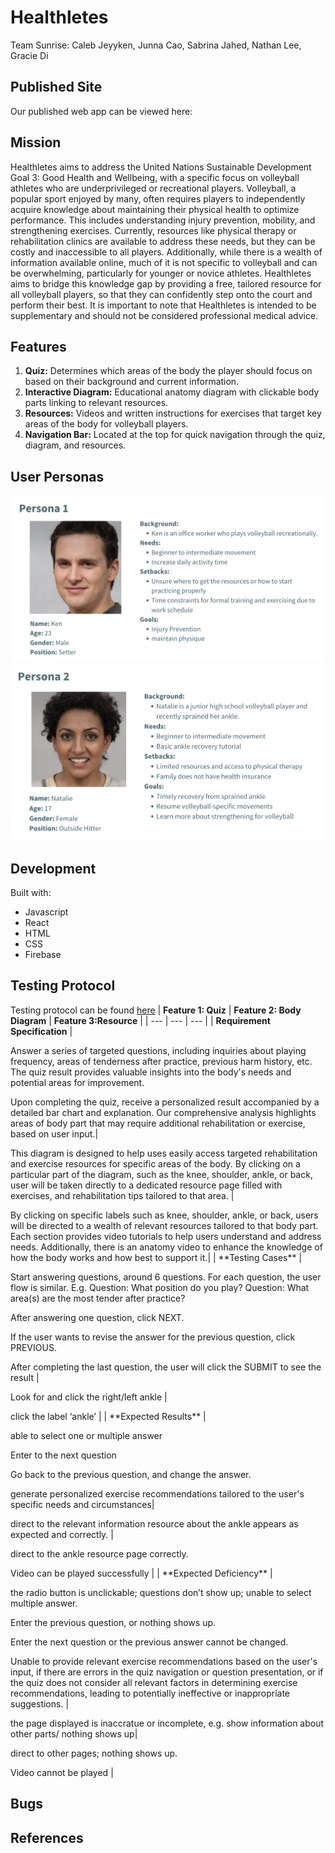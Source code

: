 # Healthletes

Team Sunrise: Caleb Jeyyken, Junna Cao, Sabrina Jahed, Nathan Lee, Gracie Di

## Published Site

Our published web app can be viewed here: 

## Mission

Healthletes aims to address the United Nations Sustainable Development Goal 3: Good Health and Wellbeing, with a specific focus on volleyball athletes who are underprivileged or recreational players. Volleyball, a popular sport enjoyed by many, often requires players to independently acquire knowledge about maintaining their physical health to optimize performance. This includes understanding injury prevention, mobility, and strengthening exercises. Currently, resources like physical therapy or rehabilitation clinics are available to address these needs, but they can be costly and inaccessible to all players. Additionally, while there is a wealth of information available online, much of it is not specific to volleyball and can be overwhelming, particularly for younger or novice athletes. Healthletes aims to bridge this knowledge gap by providing a free, tailored resource for all volleyball players, so that they can confidently step onto the court and perform their best. It is important to note that Healthletes is intended to be supplementary and should not be considered professional medical advice.

## Features

1. **Quiz:** Determines which areas of the body the player should focus on based on their background and current information.
2. **Interactive Diagram:** Educational anatomy diagram with clickable body parts linking to relevant resources.
3. **Resources:** Videos and written instructions for exercises that target key areas of the body for volleyball players. 
4. **Navigation Bar:** Located at the top for quick navigation through the quiz, diagram, and resources. 

## User Personas

![Persona 1: Ken](images/persona1.png)
![Persona 2: Natalie](images/persona2.png)

## Development

Built with:
- Javascript
- React
- HTML
- CSS
- Firebase

## Testing Protocol

Testing protocol can be found [here](/Healthletes%20Testing%20Protocol.pdf)
| **Feature 1: Quiz** | **Feature 2: Body Diagram** | **Feature 3:Resource** |
| --- | --- | --- |
| **Requirement Specification** | <p>Answer a series of targeted questions, including inquiries about playing frequency, areas of tenderness after practice, previous harm history, etc. The quiz result provides valuable insights into the body's needs and potential areas for improvement.
<p>Upon completing the quiz, receive a personalized result accompanied by a detailed bar chart and explanation. Our comprehensive analysis highlights areas of body part that may require additional rehabilitation or exercise, based on user input.| <p>This diagram is designed to help uses easily access targeted rehabilitation and exercise resources for specific areas of the body. By clicking on a particular part of the diagram, such as the knee, shoulder, ankle, or back, user will be taken directly to a dedicated resource page filled with exercises, and rehabilitation tips tailored to that area.  | <p>By clicking on specific labels such as knee, shoulder, ankle, or back, users will be directed to a wealth of relevant resources tailored to that body part. Each section provides video tutorials to help users understand and address needs. Additionally, there is an anatomy video to enhance the knowledge of how the body works and how best to support it.|
| **Testing Cases** | <p>Start answering questions, around 6 questions. For each question, the user flow is similar. E.g. Question: What position do you play? Question: What area(s) are the most tender after practice?
 <p>After answering one question, click NEXT. <p>If the user wants to revise the answer for the previous question, click PREVIOUS. <p>After completing the last question, the user will click the SUBMIT to see the result | <p>Look for and click the right/left ankle | <p>click the label ‘ankle’ |
| **Expected Results** | <p>able to select  one or multiple answer <p>Enter to the next question <p>Go back to the previous question, and change the answer. <p>generate personalized exercise recommendations tailored to the user's specific needs and circumstances| <p> direct to the relevant information resource about the ankle appears as expected and correctly.  | <p>direct to the ankle resource page correctly. <p>Video can be played successfully |
| **Expected Deficiency** | <p>the radio button is unclickable; questions don’t show up; unable to select multiple answer. <p>Enter the previous question, or nothing shows up. <p>Enter the next question or the previous answer cannot be changed. <p>Unable to provide relevant exercise recommendations based on the user's input, if there are errors in the quiz navigation or question presentation, or if the quiz does not consider all relevant factors in determining exercise recommendations, leading to potentially ineffective or inappropriate suggestions. | <p>the page displayed is inaccratue or incomplete, e.g. show information about other parts/ nothing shows up| <p>direct to other pages; nothing shows up. <p>Video cannot be played |

## Bugs

## References